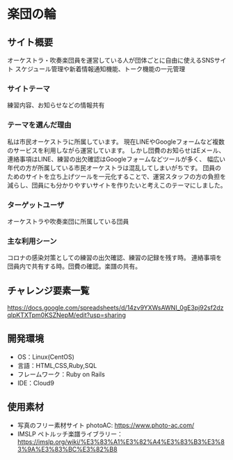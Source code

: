 # 楽団の輪

## サイト概要
オーケストラ・吹奏楽団員を運営している人が団体ごとに自由に使えるSNSサイト
スケジュール管理や新着情報通知機能、トーク機能の一元管理


### サイトテーマ
練習内容、お知らせなどの情報共有

### テーマを選んだ理由
私は市民オーケストラに所属しています。
現在LINEやGoogleフォームなど複数のサービスを利用しながら運営しています。
しかし団費のお知らせはEメール、連絡事項はLINE、練習の出欠確認はGoogleフォームなどツールが多く、
幅広い年代の方が所属している市民オーケストラは混乱してしまいがちです。
団員のためのサイトを立ち上げツールを一元化することで、運営スタッフの方の負担を減らし、団員にも分かりやすいサイトを作りたいと考えこのテーマにしました。


### ターゲットユーザ
オーケストラや吹奏楽団に所属している団員

### 主な利用シーン
コロナの感染対策としての練習の出欠確認、練習の記録を残す時。
連絡事項を団員内で共有する時。団費の確認。楽譜の共有。


## チャレンジ要素一覧
https://docs.google.com/spreadsheets/d/14zv9YXWsAWNI_0gE3pj92sf2dzqlpKTXTpm0KSZNepM/edit?usp=sharing

## 開発環境
- OS：Linux(CentOS)
- 言語：HTML,CSS,Ruby,SQL
- フレームワーク：Ruby on Rails
- IDE：Cloud9

## 使用素材
- 写真のフリー素材サイト photoAC: https://www.photo-ac.com/
- IMSLP ペトルッチ楽譜ライブラリー：https://imslp.org/wiki/%E3%83%A1%E3%82%A4%E3%83%B3%E3%83%9A%E3%83%BC%E3%82%B8
